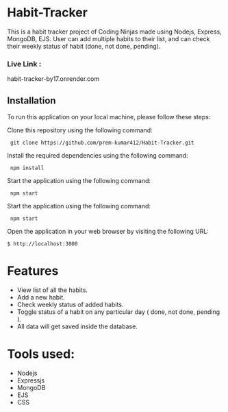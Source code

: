 # Habit-Tracker
This is a habit tracker project of Coding Ninjas made using Nodejs, Express, MongoDB, EJS. User can add multiple habits to their list, and can check their weekly status of habit (done, not done, pending).

### Live Link :
habit-tracker-by17.onrender.com

## Installation
To run this application on your local machine, please follow these steps:

Clone this repository using the following command:
```
 git clone https://github.com/prem-kumar412/Habit-Tracker.git
```
Install the required dependencies using the following command:
```
 npm install 
```
Start the application using the following command:
```
 npm start 
```
Start the application using the following command:
```
 npm start 
```
Open the application in your web browser by visiting the following URL:
```
$ http://localhost:3000 
```
# Features
  - View list of all the habits.
  - Add a new habit.
  - Check weekly status of added habits.
  - Toggle status of a habit on any particular day ( done, not done, pending ).
  - All data will get saved inside the database.

# Tools used:
  - Nodejs
  - Expressjs
  - MongoDB
  - EJS
  - CSS

